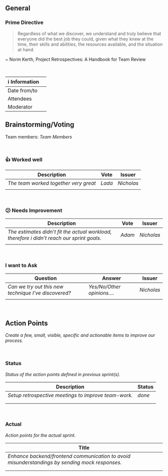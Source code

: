 ## General

### Prime Directive

>Regardless of what we discover, we understand and truly believe that everyone did the best job they could, given what they knew at the time, their skills and abilities, the resources available, and the situation at hand. <br/>

~ Norm Kerth, Project Retrospectives: A Handbook for Team Review

<br/>

| :information_source: Information |                  |
| -------------------------------- | ---------------- |
| Date from/to                     |                  |
| Attendees                        |                  |
| Moderator                        |                  |



## Brainstorming/Voting

Team members: *Team Members*

<br/>

### :thumbsup: Worked well

| Description | Vote | Issuer |
| ------ | ------ | ------ |
| *The team worked together very great* | *Lada* | *Nicholas* |
|  |  |  |

<br/>

###  :confused: Needs Improvement

| Description                                                  | Vote   | Issuer     |
| ------------------------------------------------------------ | ------ | ---------- |
| *The estimates didn’t fit the actual workload, therefore i didn’t reach our sprint goals.* | *Adam* | *Nicholas* |
|                                                              |        |            |

<br/>

### I want to Ask

| Question                                             | Answer                    | Issuer     |
| ---------------------------------------------------- | ------------------------- | ---------- |
| *Can we try out this new technique I’ve discovered?* | *Yes/No/Other opinions….* | *Nicholas* |
|                                                      |                           |            |

<br/>

## Action Points

*Create a few, small, visible, specific and actionable items to improve our process.*

<br/>

### Status

*Status of the action points defined in previous sprint(s).*

| Description                                          | Status |
| ---------------------------------------------------- | ------ |
| *Setup retrospective meetings to improve team-work.* | *done* |
|                                                      |        |
|                                                      |        |

<br/>

### Actual

*Action points for the actual sprint.*

| Title                                                        |
| ------------------------------------------------------------ |
| *Enhance backend/frontend communication to avoid misunderstandings by sending mock responses.* |
|                                                              |
|                                                              |
